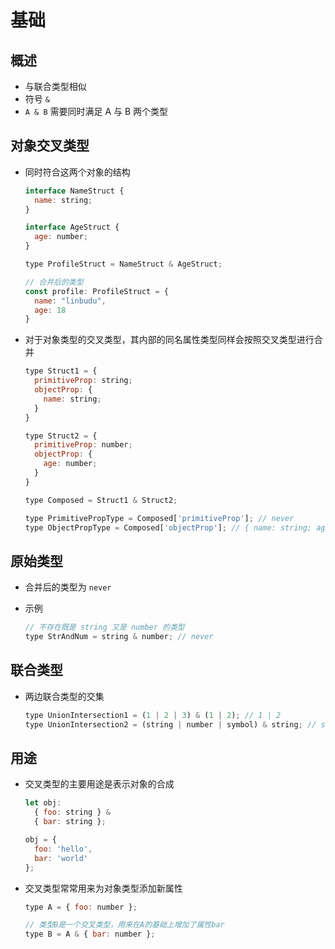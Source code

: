 # 基础

## 概述

+ 与联合类型相似
+ 符号 `&`
+ `A & B` 需要同时满足 A 与 B 两个类型

## 对象交叉类型

+ 同时符合这两个对象的结构

  ```js
  interface NameStruct {
    name: string;
  }

  interface AgeStruct {
    age: number;
  }

  type ProfileStruct = NameStruct & AgeStruct;

  // 合并后的类型
  const profile: ProfileStruct = {
    name: "linbudu",
    age: 18
  }
  ```

+ 对于对象类型的交叉类型，其内部的同名属性类型同样会按照交叉类型进行合并

  ```js
  type Struct1 = {
    primitiveProp: string;
    objectProp: {
      name: string;
    }
  }

  type Struct2 = {
    primitiveProp: number;
    objectProp: {
      age: number;
    }
  }

  type Composed = Struct1 & Struct2;

  type PrimitivePropType = Composed['primitiveProp']; // never
  type ObjectPropType = Composed['objectProp']; // { name: string; age: number; }
  ```

## 原始类型

+ 合并后的类型为 `never`
+ 示例

  ```js
  // 不存在既是 string 又是 number 的类型
  type StrAndNum = string & number; // never
  ```

## 联合类型

+ 两边联合类型的交集

  ```js
  type UnionIntersection1 = (1 | 2 | 3) & (1 | 2); // 1 | 2
  type UnionIntersection2 = (string | number | symbol) & string; // string
  ```

## 用途

+ 交叉类型的主要用途是表示对象的合成

  ```js
  let obj:
    { foo: string } &
    { bar: string };

  obj = {
    foo: 'hello',
    bar: 'world'
  };
  ```

+ 交叉类型常常用来为对象类型添加新属性

  ```js
  type A = { foo: number };

  // 类型B是一个交叉类型，用来在A的基础上增加了属性bar
  type B = A & { bar: number };
  ```
